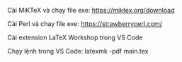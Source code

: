 Cài MiKTeX và chạy file exe:
 https://miktex.org/download

Cài Perl và chạy file exe:
 https://strawberryperl.com/

Cài extension LaTeX Workshop trong VS Code

Chạy lệnh trong VS Code:
 latexmk -pdf main.tex
